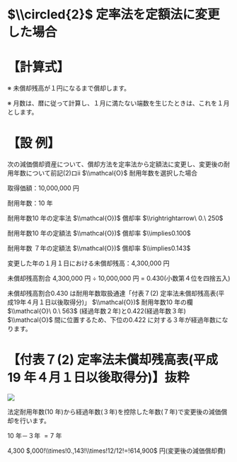 # $\\circled{2}$ 定率法を定額法に変更した場合

# 【計算式】

※ 未償却残高が１円になるまで償却します。

※ 月数は、暦に従って計算し、１月に満たない端数を生じたときは、これを１月とします。

# 【設 例】

次の減価償却資産について、償却方法を定率法から定額法に変更し、変更後の耐用年数について前記(2)ロⅱ $\\mathcal{O}$ 耐用年数を選択した場合

取得価額：10,000,000 円

耐用年数：10 年

耐用年数10 年の定率法 $\\mathcal{O})$ 償却率 $\\rightrightarrow\ 0.\ 250$

耐用年数10 年の定額法 $\\mathcal{O})$ 償却率 $\\implies0.100$

耐用年数 ７年の定額法 $\\mathcal{O})$ 償却率 $\\implies0.143$

変更した年の１月１日における未償却残高：4,300,000 円

未償却残高割合 4,300,000 円 ÷ 10,000,000 円 $=$ 0.430(小数第４位を四捨五入)

未償却残高割合0.430 は耐用年数取扱通達「付表７(2) 定率法未償却残高表(平成19年４月１日以後取得分)」 $\\mathcal{O})$ 耐用年数10 年の欄 $\\mathcal{O}\ 0.\ 563$ (経過年数２年)と0.422(経過年数３年) $\\mathcal{O}$ 間に位置するため、下位の0.422 に対する３年が経過年数になります。

# 【付表７(2) 定率法未償却残高表(平成19 年４月１日以後取得分)】抜粋

![](https://www.nta.go.jp/tmp/0c102ac6-3480-4d08-93d7-3851c82d2c08/images/487d82407a49a94cddc69882030220a12176870d7f55672c83c388ba655d3853.jpg)

法定耐用年数(10 年)から経過年数(３年)を控除した年数(７年)で変更後の減価償却を行います。

10 年－３年 $=7$ 年

4,300 $,000!\\times!0.,143!\\times!12/12!=!614,900$ 円(変更後の減価償却費)